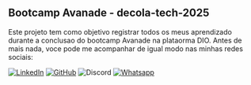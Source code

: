## Bootcamp Avanade - decola-tech-2025

Este projeto tem como objetivo registrar todos os meus aprendizado durante a conclusao do bootcamp Avanade na plataorma DIO. Antes de mais nada, voce pode me acompanhar de igual modo nas minhas redes sociais:

[![LinkedIn](https://img.shields.io/badge/LinkedIn-gabriel--rosaa-blue?logo=linkedin)](https://www.linkedin.com/in/gabriel-rosaa/) [![GitHub](https://img.shields.io/badge/GitHub-Gabriel--Pink-black?logo=github)](https://github.com/Gabriel-Pink) ![Discord](https://img.shields.io/badge/Discord-gabriel.tec-%237289DA?logo=discord)
[![Whatsapp](https://img.shields.io/badge/Whatsapp-(11)%2091356--4300-%237289DA?logo=whatsapp)](https://wa.me/+5511913564300) 

